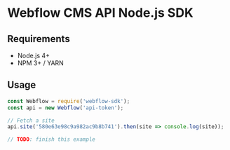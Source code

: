 # Webflow CMS API Node.js SDK

## Requirements

* Node.js 4+
* NPM 3+ / YARN

## Usage

```javascript
const Webflow = require('webflow-sdk');
const api = new Webflow('api-token');

// Fetch a site
api.site('580e63e98c9a982ac9b8b741').then(site => console.log(site));

// TODO: finish this example
```
